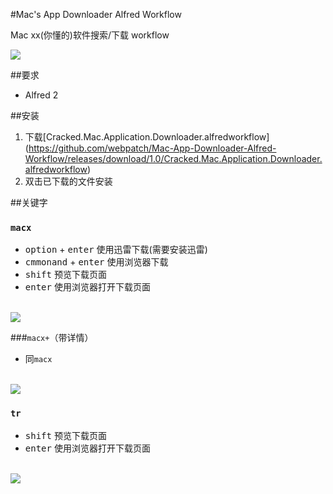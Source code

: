 #Mac's App Downloader Alfred Workflow

Mac xx(你懂的)软件搜索/下载 workflow<br>

<img src="https://raw.githubusercontent.com/webpatch/Mac-App-Downloader-Alfred-Workflow/master/preview/preview.gif"/>

##要求
* Alfred 2

##安装
1. 下载[Cracked.Mac.Application.Downloader.alfredworkflow] (https://github.com/webpatch/Mac-App-Downloader-Alfred-Workflow/releases/download/1.0/Cracked.Mac.Application.Downloader.alfredworkflow)
2. 双击已下载的文件安装

##关键字
### `macx` 

* <kbd>option</kbd> + <kbd>enter</kbd>  使用迅雷下载(需要安装迅雷)
* <kbd>cmmonand</kbd> + <kbd>enter</kbd> 使用浏览器下载
* <kbd>shift</kbd> 预览下载页面
* <kbd>enter</kbd> 使用浏览器打开下载页面
<br/>
<img src="https://raw.githubusercontent.com/webpatch/Mac-App-Downloader-Alfred-Workflow/master/preview/macx.jpg"/>

###`macx+`（带详情）

* 同`macx`
<br/>
<img  src="https://raw.githubusercontent.com/webpatch/Mac-App-Downloader-Alfred-Workflow/master/preview/macx%2B.jpg"/>
  
### `tr`

* <kbd>shift</kbd> 预览下载页面
* <kbd>enter</kbd> 使用浏览器打开下载页面
<br/>
<img src="https://raw.githubusercontent.com/webpatch/Mac-App-Downloader-Alfred-Workflow/master/preview/tr.jpg"/>
